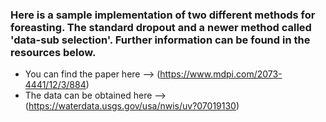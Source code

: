 ### Here is a sample implementation of two different methods for foreasting. The standard dropout and a newer method called 'data-sub selection'. Further information can be found in the resources below.

- You can find the paper here --> (https://www.mdpi.com/2073-4441/12/3/884)
- The data can be obtained here --> (https://waterdata.usgs.gov/usa/nwis/uv?07019130)
